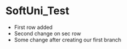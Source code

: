 # SoftUni_Test
- First row added
- Second change on sec row
- Some change after creating our first branch